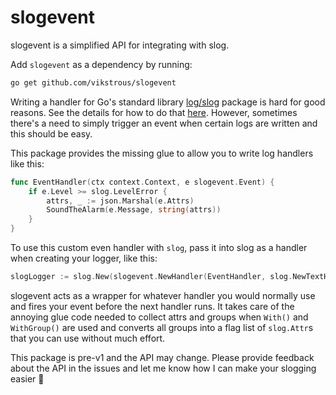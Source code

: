# slogevent

slogevent is a simplified API for integrating with slog.

Add `slogevent` as a dependency by running:

```sh
go get github.com/vikstrous/slogevent
```

Writing a handler for Go's standard library [log/slog](https://pkg.go.dev/log/slog) package is hard for good reasons. See the details for how to do that [here](https://golang.org/s/slog-handler-guide). However, sometimes there's a need to simply trigger an event when certain logs are written and this should be easy.

This package provides the missing glue to allow you to write log handlers like this:

```go
func EventHandler(ctx context.Context, e slogevent.Event) {
    if e.Level >= slog.LevelError {
        attrs, _ := json.Marshal(e.Attrs)
        SoundTheAlarm(e.Message, string(attrs))
    }
}
```

To use this custom even handler with `slog`, pass it into slog as a handler when creating your logger, like this:
```go
slogLogger := slog.New(slogevent.NewHandler(EventHandler, slog.NewTextHandler(os.Stderr, nil)))
```

slogevent acts as a wrapper for whatever handler you would normally use and fires your event before the next handler runs. It takes care of the annoying glue code needed to collect attrs and groups when `With()` and `WithGroup()` are used and converts all groups into a flag list of `slog.Attr`s that you can use without much effort.

This package is pre-v1 and the API may change. Please provide feedback about the API in the issues and let me know how I can make your slogging easier :muscle: